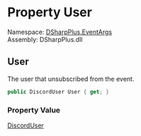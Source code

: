 # Property User

Namespace: [DSharpPlus.EventArgs](DSharpPlus.EventArgs.md)  
Assembly: DSharpPlus.dll

## <a id="DSharpPlus_EventArgs_ScheduledGuildEventUserRemoveEventArgs_User"></a>User

The user that unsubscribed from the event.

```csharp
public DiscordUser User { get; }
```

### Property Value

[DiscordUser](DSharpPlus.Entities.DiscordUser.md)

